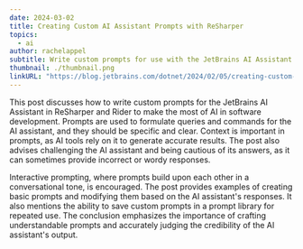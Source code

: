 ```yaml
---
date: 2024-03-02
title: Creating Custom AI Assistant Prompts with ReSharper
topics:
  - ai
author: rachelappel
subtitle: Write custom prompts for use with the JetBrains AI Assistant in ReSharper and Rider so you can make the most of AI.
thumbnail: ./thumbnail.png
linkURL: "https://blog.jetbrains.com/dotnet/2024/02/05/creating-custom-ai-prompts-with-resharper/"
---
```


This post discusses how to write custom prompts for the JetBrains AI Assistant in ReSharper and Rider to make the most of AI in software development. Prompts are used to formulate queries and commands for the AI assistant, and they should be specific and clear. Context is important in prompts, as AI tools rely on it to generate accurate results. The post also advises challenging the AI assistant and being cautious of its answers, as it can sometimes provide incorrect or wordy responses.

Interactive prompting, where prompts build upon each other in a conversational tone, is encouraged. The post provides examples of creating basic prompts and modifying them based on the AI assistant's responses. It also mentions the ability to save custom prompts in a prompt library for repeated use. The conclusion emphasizes the importance of crafting understandable prompts and accurately judging the credibility of the AI assistant's output.
